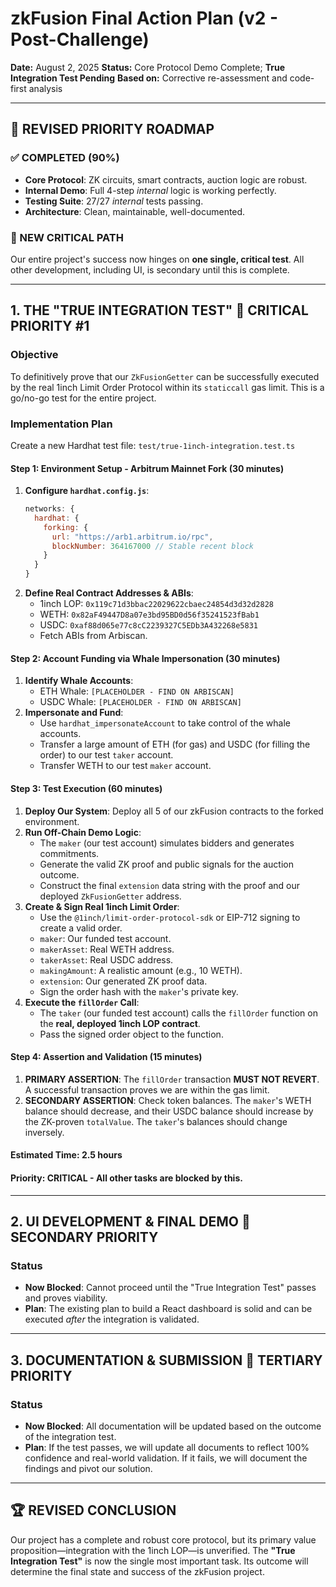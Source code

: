 # zkFusion Final Action Plan (v2 - Post-Challenge)

**Date:** August 2, 2025
**Status:** Core Protocol Demo Complete; **True Integration Test Pending**
**Based on:** Corrective re-assessment and code-first analysis

---

## 🎯 **REVISED PRIORITY ROADMAP**

### **✅ COMPLETED (90%)**
- **Core Protocol**: ZK circuits, smart contracts, auction logic are robust.
- **Internal Demo**: Full 4-step *internal* logic is working perfectly.
- **Testing Suite**: 27/27 *internal* tests passing.
- **Architecture**: Clean, maintainable, well-documented.

### **🚨 NEW CRITICAL PATH**
Our entire project's success now hinges on **one single, critical test**. All other development, including UI, is secondary until this is complete.

---

## **1. THE "TRUE INTEGRATION TEST"** 🎯 **CRITICAL PRIORITY #1**

### **Objective**
To definitively prove that our `ZkFusionGetter` can be successfully executed by the real 1inch Limit Order Protocol within its `staticcall` gas limit. This is a go/no-go test for the entire project.

### **Implementation Plan**
Create a new Hardhat test file: `test/true-1inch-integration.test.ts`

#### **Step 1: Environment Setup - Arbitrum Mainnet Fork (30 minutes)**
1.  **Configure `hardhat.config.js`**:
    ```javascript
    networks: {
      hardhat: {
        forking: {
          url: "https://arb1.arbitrum.io/rpc",
          blockNumber: 364167000 // Stable recent block
        }
      }
    }
    ```
2.  **Define Real Contract Addresses & ABIs**:
    -   1inch LOP: `0x119c71d3bbac22029622cbaec24854d3d32d2828`
    -   WETH: `0x82aF49447D8a07e3bd95BD0d56f35241523fBab1`
    -   USDC: `0xaf88d065e77c8cC2239327C5EDb3A432268e5831`
    -   Fetch ABIs from Arbiscan.

#### **Step 2: Account Funding via Whale Impersonation (30 minutes)**
1.  **Identify Whale Accounts**:
    -   ETH Whale: `[PLACEHOLDER - FIND ON ARBISCAN]`
    -   USDC Whale: `[PLACEHOLDER - FIND ON ARBISCAN]`
2.  **Impersonate and Fund**:
    -   Use `hardhat_impersonateAccount` to take control of the whale accounts.
    -   Transfer a large amount of ETH (for gas) and USDC (for filling the order) to our test `taker` account.
    -   Transfer WETH to our test `maker` account.

#### **Step 3: Test Execution (60 minutes)**
1.  **Deploy Our System**: Deploy all 5 of our zkFusion contracts to the forked environment.
2.  **Run Off-Chain Demo Logic**:
    -   The `maker` (our test account) simulates bidders and generates commitments.
    -   Generate the valid ZK proof and public signals for the auction outcome.
    -   Construct the final `extension` data string with the proof and our deployed `ZkFusionGetter` address.
3.  **Create & Sign Real 1inch Limit Order**:
    -   Use the `@1inch/limit-order-protocol-sdk` or EIP-712 signing to create a valid order.
    -   `maker`: Our funded test account.
    -   `makerAsset`: Real WETH address.
    -   `takerAsset`: Real USDC address.
    -   `makingAmount`: A realistic amount (e.g., 10 WETH).
    -   `extension`: Our generated ZK proof data.
    -   Sign the order hash with the `maker`'s private key.
4.  **Execute the `fillOrder` Call**:
    -   The `taker` (our funded test account) calls the `fillOrder` function on the **real, deployed 1inch LOP contract**.
    -   Pass the signed order object to the function.

#### **Step 4: Assertion and Validation (15 minutes)**
1.  **PRIMARY ASSERTION**: The `fillOrder` transaction **MUST NOT REVERT**. A successful transaction proves we are within the gas limit.
2.  **SECONDARY ASSERTION**: Check token balances. The `maker`'s WETH balance should decrease, and their USDC balance should increase by the ZK-proven `totalValue`. The `taker`'s balances should change inversely.

#### **Estimated Time: 2.5 hours**
#### **Priority: CRITICAL** - All other tasks are blocked by this.

---

## **2. UI DEVELOPMENT & FINAL DEMO** 🎯 **SECONDARY PRIORITY**

### **Status**
- **Now Blocked**: Cannot proceed until the "True Integration Test" passes and proves viability.
- **Plan**: The existing plan to build a React dashboard is solid and can be executed *after* the integration is validated.

---

## **3. DOCUMENTATION & SUBMISSION** 🎯 **TERTIARY PRIORITY**

### **Status**
- **Now Blocked**: All documentation will be updated based on the outcome of the integration test.
- **Plan**: If the test passes, we will update all documents to reflect 100% confidence and real-world validation. If it fails, we will document the findings and pivot our solution.

---

## 🏆 **REVISED CONCLUSION**

Our project has a complete and robust core protocol, but its primary value proposition—integration with the 1inch LOP—is unverified. The **"True Integration Test"** is now the single most important task. Its outcome will determine the final state and success of the zkFusion project. 